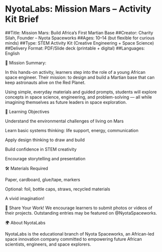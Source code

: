 # NyotaLabs: Mission Mars – Activity Kit Brief
##Title: Mission Mars: Build Africa’s First Martian Base
##Creator: Charity Silah, Founder – Nyota Spaceworks
##Ages: 10–14 (but flexible for curious minds)
##Type: STEM Activity Kit (Creative Engineering + Space Science)
##Delivery Format: PDF/Slide deck (printable + digital)
##Languages: English

🌌 Mission Summary:

In this hands-on activity, learners step into the role of a young African space engineer. Their mission: to design and build a Martian base that can keep astronauts alive on the Red Planet.


Using simple, everyday materials and guided prompts, students will explore concepts in space science, engineering, and problem-solving — all while imagining themselves as future leaders in space exploration.

🧪 Learning Objectives

Understand the environmental challenges of living on Mars

Learn basic systems thinking: life support, energy, communication

Apply design thinking to draw and build

Build confidence in STEM creativity

Encourage storytelling and presentation

🛠 Materials Required

Paper, cardboard, glue/tape, markers

Optional: foil, bottle caps, straws, recycled materials

A vivid imagination!

📩 Share Your Work!
We encourage learners to submit photos or videos of their projects. Outstanding entries may be featured on @NyotaSpaceworks.

🌍 About NyotaLabs

NyotaLabs is the educational branch of Nyota Spaceworks, an African-led space innovation company committed to empowering future African scientists, engineers, and space explorers.

